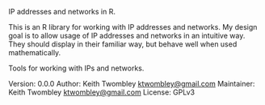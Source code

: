 IP addresses and networks in R.

This is an R library for working with IP addresses and networks. My design
 goal is to allow usage of IP addresses and networks in an intuitive way. They
 should display in their familiar way, but behave well when used
 mathematically.




 Tools for working with IPs and networks.

Version: 0.0.0
Author: Keith Twombley <ktwombley@gmail.com>
Maintainer: Keith Twombley <ktwombley@gmail.com>
License: GPLv3
